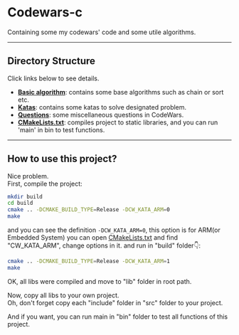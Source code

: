 # Codewars-c

Containing some my codewars' code and some utile algorithms.

---

## Directory Structure

Click links below to see details.

- **[Basic algorithm](./src/basic_algorithm)**: contains some base algorithms such as chain or sort etc.
- **[Katas](./src/katas)**: contains some katas to solve designated problem.
- **[Questions](./src/questions)**: some miscellaneous questions in CodeWars.
- **[CMakeLists.txt](CMakeLists.txt)**: compiles project to static libraries, and you can run 'main' in bin to test functions.

---

## How to use this project?

Nice problem.  
First, compile the project:
```bash
mkdir build
cd build
cmake .. -DCMAKE_BUILD_TYPE=Release -DCW_KATA_ARM=0
make
```

and you can see the definition `-DCW_KATA_ARM=0`, this option is for ARM(or Embedded System)
you can open [CMakeLists.txt](CMakeLists.txt) and find "CW_KATA_ARM", change options in it.
and run in "build" folder👇:
```bash
cmake .. -DCMAKE_BUILD_TYPE=Release -DCW_KATA_ARM=1
make
```
OK, all libs were compiled and move to "lib" folder in root path.

Now, copy all libs to your own project.  
Oh, don't forget copy each "include" folder in "src" folder to your project.

And if you want, you can run main in "bin" folder to test all functions of this project.
